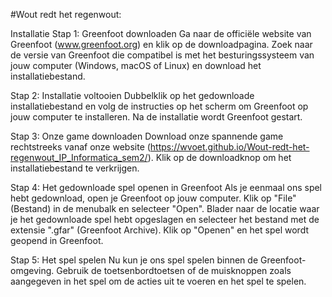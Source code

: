 #Wout redt het regenwout:

Installatie
Stap 1: Greenfoot downloaden
Ga naar de officiële website van Greenfoot (www.greenfoot.org) en klik op de downloadpagina. Zoek naar de versie van Greenfoot die compatibel is met het besturingssysteem van jouw computer (Windows, macOS of Linux) en download het installatiebestand.

Stap 2: Installatie voltooien
Dubbelklik op het gedownloade installatiebestand en volg de instructies op het scherm om Greenfoot op jouw computer te installeren. Na de installatie wordt Greenfoot gestart.

Stap 3: Onze game downloaden
Download onze spannende game rechtstreeks vanaf onze website (https://wvoet.github.io/Wout-redt-het-regenwout_IP_Informatica_sem2/). Klik op de downloadknop om het installatiebestand te verkrijgen.

Stap 4: Het gedownloade spel openen in Greenfoot
Als je eenmaal ons spel hebt gedownload, open je Greenfoot op jouw computer. Klik op "File" (Bestand) in de menubalk en selecteer "Open". Blader naar de locatie waar je het gedownloade spel hebt opgeslagen en selecteer het bestand met de extensie ".gfar" (Greenfoot Archive). Klik op "Openen" en het spel wordt geopend in Greenfoot.

Stap 5: Het spel spelen
Nu kun je ons spel spelen binnen de Greenfoot-omgeving. Gebruik de toetsenbordtoetsen of de muisknoppen zoals aangegeven in het spel om de acties uit te voeren en het spel te spelen.
